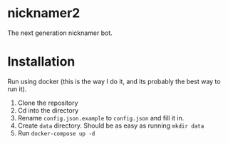 # nicknamer2
The next generation nicknamer bot.

# Installation
Run using docker (this is the way I do it, and its probably the best way to run it).

1. Clone the repository
2. Cd into the directory
3. Rename `config.json.example` to `config.json` and fill it in.
4. Create `data` directory. Should be as easy as running `mkdir data`
5. Run `docker-compose up -d`
